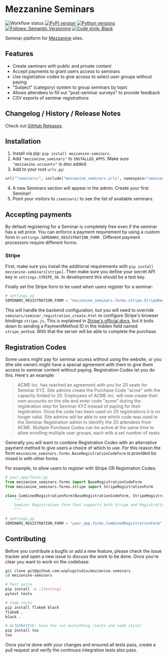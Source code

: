 # Mezzanine Seminars

![Workflow status](https://github.com/unplugstudio/mezzanine-seminars/workflows/Test%20and%20release/badge.svg)
[![PyPI version](https://badge.fury.io/py/mezzanine-seminars.svg)](https://pypi.org/project/mezzanine-seminars/)
[![Python versions](https://img.shields.io/pypi/pyversions/mezzanine-seminars)](https://pypi.org/project/mezzanine-seminars/)
[![Follows: Semantic Versioning](https://img.shields.io/badge/follows-SemVer-blue.svg)](https://semver.org/)
[![Code style: Black](https://img.shields.io/badge/code%20style-black-000000.svg)](https://github.com/psf/black)

Seminar platform for [Mezzanine](http://mezzanine.jupo.org/) sites.

## Features

- Create seminars with public and private content
- Accept payments to grant users access to seminars
- Use registration codes to give access to select user groups without paying
- "Subject" (category) system to group seminars by topic
- Allows attendees to fill out "post-seminar surveys" to provide feedback
- CSV exports of seminar registrations

## Changelog / History / Release Notes

Check out [GitHub Releases](https://github.com/unplugstudio/mezzanine-seminars/releases).

## Installation

1. Install via pip: `pip install mezzanine-seminars`.
2. Add `"mezzanine_seminars"` to `INSTALLED_APPS`. Make sure `"mezzanine.accounts"` is also added.
3. Add to your root `urls.py`:

```python
url("^seminars/", include("mezzanine_seminars.urls", namespace="seminars"))
```

4. A new Seminars section will appear in the admin. Create your first Seminar!
5. Point your visitors to `/seminars/` to see the list of available seminars.

## Accepting payments

By default registering for a Seminar is completely free even if the seminar has a set price. You can enforce a payment requirement by using a custom form in `settings.SEMINARS_REGISTRATION_FORM` . Different payment processors require different forms:

### Stripe

First, make sure you install the additional requirements with `pip install mezzanine-seminars[stripe]`. Then make sure you define your secret API key in `settings.STRIPE_SK`. In development this should be a test key.

Finally set the Stripe form to be used when users register for a seminar:

```python
# settings.py
SEMINARS_REGISTRATION_FORM = "mezzanine_seminars.forms.stripe.StripeRegistrationForm"
```

This will handle the backend configuration, but you will need to override `seminars/seminar_registration_create.html` to configure Stripe's browser bindings `stripe.js`. This is explained in [Stripe's official docs](https://stripe.com/docs/payments/accept-a-payment-synchronously), but it boils down to sending a PaymentMethod ID in the hidden field named `stripe_method`. With that the server will be able to complete the purchase.

## Registration Codes

Some users might pay for seminar access without using the website, or you (the site owner) might have a special agreement with them to give them access to seminar content without paying. Registration Codes let you do this. Here's an example:

> ACME Inc. has reached an agreement with you for 20 seats for Seminar XYZ. Site admins create the Purchase Code "acme" with the capacity limited to 20. Employees of ACME Inc. will now create their own accounts on the site and enter code "acme" during the registration step for Seminar XYZ instead of paying for their registration. Once the code has been used on 20 registrations it is no longer valid. Site admins will be able to see which code was used in the Seminar Registration admin to identify the 20 attendees from ACME. Multiple Purchase Codes can be active at the same time to allow enrolling multiple user groups, each with a set number of seats.

Generally you will want to combine Registration Codes with an alternative payment method to give users a choice of which to use. For this reason the form `mezzanine_seminars.forms.BaseRegistrationCodeForm` is provided bo mixed in with other forms.

For example, to allow users to register with Stripe OR Registration Codes:

```python
# your_app/forms.py
from mezzanine_seminars.forms import BaseRegistrationCodeForm
from mezzanine_seminars.forms.stripe import StripeRegistrationForm

class CombinedRegistrationForm(BaseRegistrationCodeForm, StripeRegistrationForm):
    """
    Seminar Registration form that supports both Stripe and Registration Codes
    """

# settings.py
SEMINARS_REGISTRATION_FORM = "your_app.forms.CombinedRegistrationForm"
```

## Contributing

Before you contribute a bugfix or add a new feature, please check the issue tracker and open a new issue to discuss the work to be done. Once you're clear you want to work on the codebase:

```bash
git clone git@github.com:unplugstudio/mezzanine-seminars
cd mezzanine-seminars

# Test suite
pip install -e .[testing]
pytest tests

# Code style
pip install flake8 black
flake8 .
black .

# ALTERNATIVE: have Tox run everything (tests and code style)
pip install tox
tox
```

Once you're done with your changes and ensured all tests pass, create a pull request and verify the continuos integration tests also pass.

